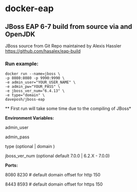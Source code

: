 # docker-eap
## JBoss EAP 6-7 build from source via and OpenJDK
JBoss source from Git Repo maintained by Alexis Hassler
https://github.com/hasalex/eap-build

### Run example:
    docker run --name=jboss \
    -p 8080:8080 -p 9990:9990 \
    -e admin_user="YOUR_USER_NAME" \
    -e admin_pw="YOUR_PASS" \
    -e jboss_ver_num="6.4.13" \
    -e type="domain" \
    daveposh/jboss-eap
  
** First run will take some time due to the compiling of JBoss*  
  
**Environment Variables:**

   admin_user <jboss admin console user>
  
   admin_pass <jboss admin console pasword>

  type (optional | domain )
 
  jboss_ver_num  (optional default 7.0.0 | 6.2.X - 7.0.0)
  
**Ports:**

  8080 8230 # default domain offset for http 150

  8443 8593 # default domain offset for https 150
